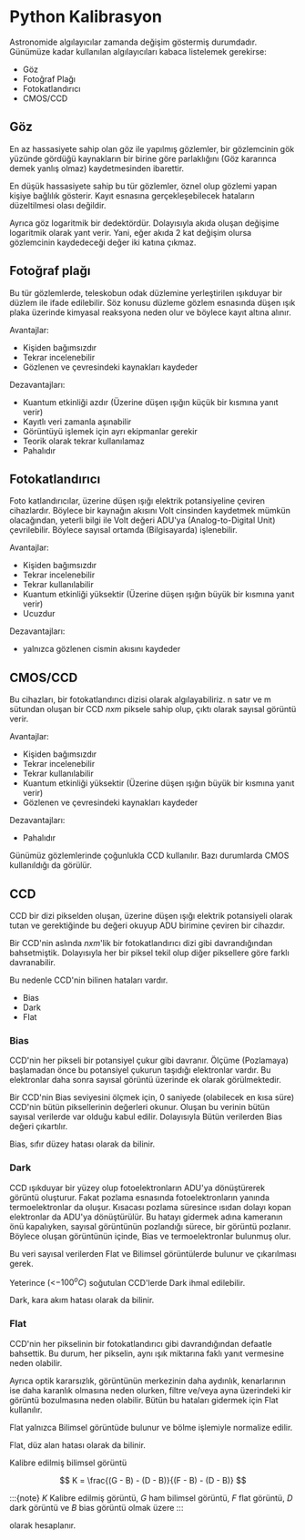 # Python Kalibrasyon
Astronomide algılayıcılar zamanda değişim göstermiş durumdadır. Günümüze kadar kullanılan algılayıcıları kabaca 
listelemek gerekirse:

- Göz
- Fotoğraf Plağı
- Fotokatlandırıcı
- CMOS/CCD

## Göz
En az hassasiyete sahip olan göz ile yapılmış gözlemler, bir gözlemcinin gök yüzünde gördüğü kaynakların bir birine 
göre parlaklığını (Göz kararınca demek yanlış olmaz) kaydetmesinden ibarettir. 

En düşük hassasiyete sahip bu tür gözlemler, öznel olup gözlemi yapan kişiye bağlılık gösterir. Kayıt esnasına 
gerçekleşebilecek hataların düzeltilmesi olası değildir.

Ayrıca göz logaritmik bir dedektördür. Dolayısıyla akıda oluşan değişime logaritmik olarak yant verir. Yani, eğer akıda 
2 kat değişim olursa gözlemcinin kaydedeceği değer iki katına çıkmaz.


## Fotoğraf plağı
Bu tür gözlemlerde, teleskobun odak düzlemine yerleştirilen ışıkduyar bir düzlem ile ifade edilebilir. Söz konusu 
düzleme gözlem esnasında düşen ışık plaka üzerinde kimyasal reaksyona neden olur ve böylece kayıt altına alınır.

Avantajlar:
- Kişiden bağımsızdır
- Tekrar incelenebilir
- Gözlenen ve çevresindeki kaynakları kaydeder

Dezavantajları:
- Kuantum etkinliği azdır (Üzerine düşen ışığın küçük bir kısmına yanıt verir)
- Kayıtlı veri zamanla aşınabilir
- Görüntüyü işlemek için ayrı ekipmanlar gerekir
- Teorik olarak tekrar kullanılamaz
- Pahalıdır

## Fotokatlandırıcı
Foto katlandırıcılar, üzerine düşen ışığı elektrik potansiyeline çeviren cihazlardır. Böylece bir kaynağın akısını Volt 
cinsinden kaydetmek mümkün olacağından, yeterli bilgi ile Volt değeri ADU'ya (Analog-to-Digital Unit) çevrilebilir. 
Böylece sayısal ortamda (Bilgisayarda) işlenebilir.

Avantajlar:
- Kişiden bağımsızdır
- Tekrar incelenebilir
- Tekrar kullanılabilir
- Kuantum etkinliği yüksektir (Üzerine düşen ışığın büyük bir kısmına yanıt verir)
- Ucuzdur

Dezavantajları:
- yalnızca gözlenen cismin akısını kaydeder

## CMOS/CCD
Bu cihazları, bir fotokatlandırıcı dizisi olarak algılayabiliriz. n satır ve m sütundan oluşan bir CCD $n x m$ 
piksele sahip olup, çıktı olarak sayısal görüntü verir.

Avantajlar:
- Kişiden bağımsızdır
- Tekrar incelenebilir
- Tekrar kullanılabilir
- Kuantum etkinliği yüksektir (Üzerine düşen ışığın büyük bir kısmına yanıt verir)
- Gözlenen ve çevresindeki kaynakları kaydeder

Dezavantajları:
- Pahalıdır

Günümüz gözlemlerinde çoğunlukla CCD kullanılır. Bazı durumlarda CMOS kullanıldığı da görülür.

## CCD
CCD bir dizi pikselden oluşan, üzerine düşen ışığı elektrik potansiyeli olarak tutan ve gerektiğinde bu değeri okuyup ADU 
birimine çeviren bir cihazdır.

Bir CCD'nin aslında $n x m$'lik bir fotokatlandırıcı dizi gibi davrandığından bahsetmiştik. Dolayısıyla her bir piksel 
tekil olup diğer piksellere göre farklı davranabilir.

Bu nedenle  CCD'nin bilinen hataları vardır.

- Bias
- Dark
- Flat

### Bias
CCD'nin her pikseli bir potansiyel çukur gibi davranır. Ölçüme (Pozlamaya) başlamadan önce bu potansiyel çukurun 
taşıdığı elektronlar vardır. Bu elektronlar daha sonra sayısal görüntü üzerinde ek olarak görülmektedir.

Bir CCD'nin Bias seviyesini ölçmek için, $0$ saniyede (olabilecek en kısa süre) CCD'nin bütün piksellerinin değerleri 
okunur. Oluşan bu verinin bütün sayısal verilerde var olduğu kabul edilir. Dolayısıyla Bütün verilerden Bias değeri 
çıkartılır.

Bias, sıfır düzey hatası olarak da bilinir.

### Dark
CCD ışıkduyar bir yüzey olup fotoelektronların ADU'ya dönüştürerek görüntü oluşturur. Fakat pozlama esnasında 
fotoelektronların yanında termoelektronlar da oluşur. Kısacası pozlama süresince ısıdan dolayı kopan elektronlar da 
ADU'ya dönüştürülür. Bu hatayı gidermek adına kameranın önü kapalıyken, sayısal görüntünün pozlandığı sürece, bir 
görüntü pozlanır. Böylece oluşan görüntünün içinde, Bias ve termoelektronlar bulunmuş olur.

Bu veri sayısal verilerden Flat ve Bilimsel görüntülerde bulunur ve çıkarılması gerek.

Yeterince (<$-100 {}^o C$) soğutulan CCD'lerde Dark ihmal edilebilir.

Dark, kara akım hatası olarak da bilinir.

### Flat
CCD'nin her pikselinin bir fotokatlandırıcı gibi davrandığından defaatle bahsettik. Bu durum, her pikselin, aynı ışık 
miktarına faklı yanıt vermesine neden olabilir.

Ayrıca optik kararsızlık, görüntünün merkezinin daha aydınlık, kenarlarının ise daha karanlık olmasına neden olurken, 
filtre ve/veya ayna üzerindeki kir görüntü bozulmasına neden olabilir. Bütün bu hataları gidermek için Flat kullanılır.

Flat yalnızca Bilimsel görüntüde bulunur ve bölme işlemiyle normalize edilir.

Flat, düz alan hatası olarak da bilinir.

Kalibre edilmiş bilimsel görüntü

$$
K = \frac{(G - B) - (D - B)}{(F - B) - (D - B)}
$$

:::{note}
$K$ Kalibre edilmiş görüntü, $G$ ham bilimsel görüntü, $F$ flat görüntü, $D$ dark görüntü ve $B$ bias görüntü olmak üzere
:::

olarak hesaplanır.
